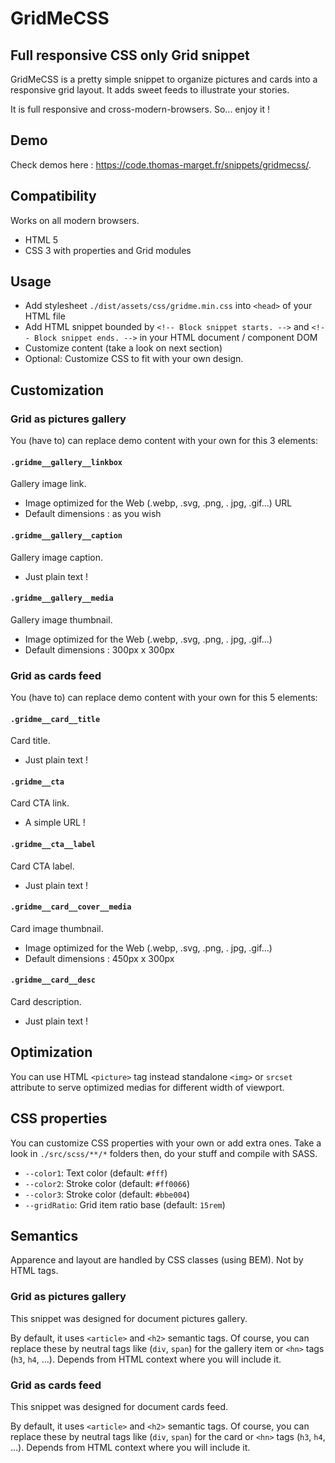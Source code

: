 # GridMeCSS

## Full responsive CSS only Grid snippet

GridMeCSS is a pretty simple snippet to organize pictures and cards into a responsive grid layout. It adds sweet feeds to illustrate your stories.

It is full responsive and cross-modern-browsers. So... enjoy it !

## Demo

Check demos here : https://code.thomas-marget.fr/snippets/gridmecss/.

## Compatibility

Works on all modern browsers.

- HTML 5
- CSS 3 with properties and Grid modules

## Usage

- Add stylesheet `./dist/assets/css/gridme.min.css` into `<head>` of your HTML file
- Add HTML snippet bounded by `<!-- Block snippet starts. -->` and `<!-- Block snippet ends. -->` in your HTML document / component DOM
- Customize content (take a look on next section)
- Optional: Customize CSS to fit with your own design.

## Customization

### Grid as pictures gallery

You (have to) can replace demo content with your own for this 3 elements:

#### `.gridme__gallery__linkbox`

Gallery image link.
- Image optimized for the Web (.webp, .svg, .png, . jpg, .gif...) URL
- Default dimensions : as you wish

#### `.gridme__gallery__caption`

Gallery image caption.
- Just plain text !

#### `.gridme__gallery__media`

Gallery image thumbnail.
- Image optimized for the Web (.webp, .svg, .png, . jpg, .gif...)
- Default dimensions : 300px x 300px

### Grid as cards feed

You (have to) can replace demo content with your own for this 5 elements:

#### `.gridme__card__title`

Card title.
- Just plain text !

#### `.gridme__cta`

Card CTA link.
- A simple URL !

#### `.gridme__cta__label`

Card CTA label.
- Just plain text !

#### `.gridme__card__cover__media`

Card image thumbnail.
- Image optimized for the Web (.webp, .svg, .png, . jpg, .gif...)
- Default dimensions : 450px x 300px

#### `.gridme__card__desc`

Card description.
- Just plain text !

## Optimization

You can use HTML `<picture>` tag instead standalone `<img>` or `srcset` attribute to serve optimized medias for different width of viewport.

## CSS properties

You can customize CSS properties with your own or add extra ones. Take a look in `./src/scss/**/*` folders then, do your stuff and compile with SASS.

- `--color1`: Text color (default: `#fff`)
- `--color2`: Stroke color (default: `#ff0066`)
- `--color3`: Stroke color (default: `#bbe004`)
- `--gridRatio`: Grid item ratio base (default: `15rem`)

## Semantics

Apparence and layout are handled by CSS classes (using BEM). Not by HTML tags.

### Grid as pictures gallery

This snippet was designed for document pictures gallery.

By default, it uses `<article>` and `<h2>` semantic tags. Of course, you can replace these by neutral tags like (`div`, `span`) for the gallery item or `<hn>` tags (`h3`, `h4`, ...). Depends from HTML context where you will include it.

### Grid as cards feed

This snippet was designed for document cards feed.

By default, it uses `<article>` and `<h2>` semantic tags. Of course, you can replace these by neutral tags like (`div`, `span`) for the card or `<hn>` tags (`h3`, `h4`, ...). Depends from HTML context where you will include it.
